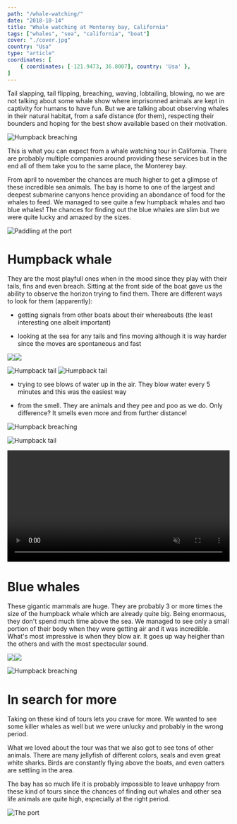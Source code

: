```yaml
---
path: "/whale-watching/"
date: "2018-10-14"
title: "Whale watching at Monterey bay, California"
tags: ["whales", "sea", "california", "boat"]
cover: "./cover.jpg"
country: "Usa"
type: "article"
coordinates: [
    { coordinates: [-121.9473, 36.8007], country: 'Usa' },
]
---
```


Tail slapping, tail flipping, breaching, waving, lobtailing, blowing, no we are not talking about some whale show where imprisonned animals are kept in captivity for humans to have fun. But we are talking about observing whales in their natural habitat, from a safe distance (for them), respecting their bounders and hoping for the best show available based on their motivation.

![Humpback breaching](whale1.jpg)

This is what you can expect from a whale watching tour in California. There are probably multiple companies around providing these services but in the end all of them take you to the same place, the Monterey bay.

From april to november the chances are much higher to get a glimpse of these incredible sea animals. The bay is home to one of the largest and deepest submarine canyons hence providing an abondance of food for the whales to feed. We managed to see quite a few humpback whales and two blue whales! The chances for finding out the blue whales are slim but we were quite lucky and amazed by the sizes.

![Paddling at the port](faros2.jpg)

# Humpback whale

They are the most playfull ones when in the mood since they play with their tails, fins and even breach. Sitting at the front side of the boat gave us the ability to observe the horizon trying to find them. There are different ways to look for them (apparently):

* getting signals from other boats about their whereabouts (the least interesting one albeit important)

* looking at the sea for any tails and fins moving although it is way harder since the moves are spontaneous and fast

<photo-composition><img src="whale11.jpg" /><img src="whale12.jpg" /></photo-composition>

![Humpback tail](whale9.jpg)
![Humpback tail](whale10.jpg)

* trying to see blows of water up in the air. They blow water every 5 minutes and this was the easiest way

* from the smell. They are animals and they pee and poo as we do. Only difference? It smells even more and from further distance!

![Humpback breaching](whale7.jpg)

![Humpback tail](whale6.jpg)

<video width="100%" controls muted>
  <source src="slapping-1.mp4" type="video/mp4">
</video>

# Blue whales

These gigantic mammals are huge. They are probably 3 or more times the size of the humpback whale which are already quite big. Being enormaous, they don't spend much time above the sea. We managed to see only a small portion of their body when they were getting air and it was incredible. What's most impressive is when they blow air. It goes up way heigher than the others and with the most spectacular sound.

<photo-composition><img src="whale3.jpg" /><img src="whale4.jpg" /></photo-composition>

![Humpback breaching](whale2.jpg)

# In search for more

Taking on these kind of tours lets you crave for more. We wanted to see some killer whales as well but we were unlucky and probably in the wrong period.

What we loved about the tour was that we also got to see tons of other animals. There are many jellyfish of different colors, seals and even great white sharks. Birds are constantly flying above the boats, and even oatters are settling in the area.

The bay has so much life it is probably impossible to leave unhappy from these kind of tours since the chances of finding out whales and other sea life animals are quite high, especially at the right period.

![The port](limani.jpg)
